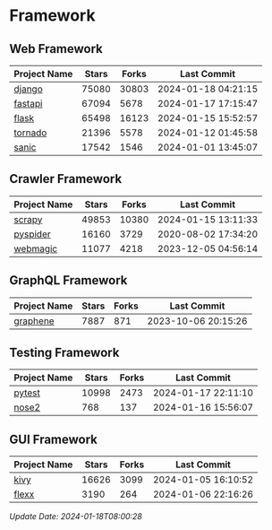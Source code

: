 # Framework

## Web Framework
| Project Name | Stars | Forks | Last Commit |
| ------------ | ----- | ----- | ----------- |
| [django](https://github.com/django/django) | 75080 | 30803 | 2024-01-18 04:21:15 |
| [fastapi](https://github.com/tiangolo/fastapi) | 67094 | 5678 | 2024-01-17 17:15:47 |
| [flask](https://github.com/pallets/flask) | 65498 | 16123 | 2024-01-15 15:52:57 |
| [tornado](https://github.com/tornadoweb/tornado) | 21396 | 5578 | 2024-01-12 01:45:58 |
| [sanic](https://github.com/sanic-org/sanic) | 17542 | 1546 | 2024-01-01 13:45:07 |

## Crawler Framework
| Project Name | Stars | Forks | Last Commit |
| ------------ | ----- | ----- | ----------- |
| [scrapy](https://github.com/scrapy/scrapy) | 49853 | 10380 | 2024-01-15 13:11:33 |
| [pyspider](https://github.com/binux/pyspider) | 16160 | 3729 | 2020-08-02 17:34:20 |
| [webmagic](https://github.com/code4craft/webmagic) | 11077 | 4218 | 2023-12-05 04:56:14 |

## GraphQL Framework
| Project Name | Stars | Forks | Last Commit |
| ------------ | ----- | ----- | ----------- |
| [graphene](https://github.com/graphql-python/graphene) | 7887 | 871 | 2023-10-06 20:15:26 |

## Testing Framework
| Project Name | Stars | Forks | Last Commit |
| ------------ | ----- | ----- | ----------- |
| [pytest](https://github.com/pytest-dev/pytest) | 10998 | 2473 | 2024-01-17 22:11:10 |
| [nose2](https://github.com/nose-devs/nose2) | 768 | 137 | 2024-01-16 15:56:07 |

## GUI Framework
| Project Name | Stars | Forks | Last Commit |
| ------------ | ----- | ----- | ----------- |
| [kivy](https://github.com/kivy/kivy) | 16626 | 3099 | 2024-01-05 16:10:52 |
| [flexx](https://github.com/flexxui/flexx) | 3190 | 264 | 2024-01-06 22:16:26 |

*Update Date: 2024-01-18T08:00:28*